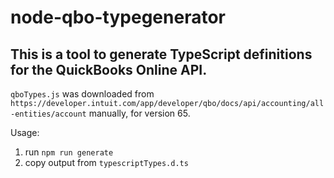 # node-qbo-typegenerator

## This is a tool to generate TypeScript definitions for the QuickBooks Online API.

`qboTypes.js` was downloaded from `https://developer.intuit.com/app/developer/qbo/docs/api/accounting/all-entities/account` manually, for version 65.

Usage:

1. run `npm run generate`
2. copy output from `typescriptTypes.d.ts`
